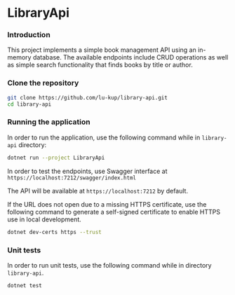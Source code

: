 # LibraryApi

### Introduction

This project implements a simple book management API using an in-memory database. The available endpoints include CRUD operations as well as simple search functionality that finds books by title or author.

### Clone the repository

```bash
git clone https://github.com/lu-kup/library-api.git
cd library-api
```

### Running the application

In order to run the application, use the following command while in `library-api` directory:

```bash
dotnet run --project LibraryApi
```

In order to test the endpoints, use Swagger interface at `https://localhost:7212/swagger/index.html`

The API will be available at `https://localhost:7212` by default. 

If the URL does not open due to a missing HTTPS certificate, use the following command to generate a self-signed certificate to enable HTTPS use in local development.

```bash
dotnet dev-certs https --trust
```

### Unit tests

In order to run unit tests, use the following command while in directory `library-api`.
```bash
dotnet test
```
